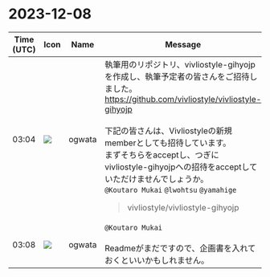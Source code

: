 # 2023-12-08

|Time (UTC)|Icon|Name|Message|
|---|---|---|---|
|03:04|![](https://avatars.slack-edge.com/2019-11-22/845042642576_070441337abaca9fb7b3_72.png)|ogwata|執筆用のリポジトリ、vivliostyle-gihyojpを作成し、執筆予定者の皆さんをご招待しました。<br><https://github.com/vivliostyle/vivliostyle-gihyojp><br><br>下記の皆さんは、Vivliostyleの新規memberとしても招待しています。<br>まずそちらをacceptし、つぎにvivliostyle-gihyojpへの招待をacceptしていただけませんでしょうか。<br>`@Koutaro Mukai` `@lwohtsu` `@yamahige`<br><blockquote>vivliostyle/vivliostyle-gihyojp</blockquote>|
|03:08|![](https://avatars.slack-edge.com/2019-11-22/845042642576_070441337abaca9fb7b3_72.png)|ogwata|`@Koutaro Mukai`<br><br>Readmeがまだですので、企画書を入れておくといいかもしれません。|
